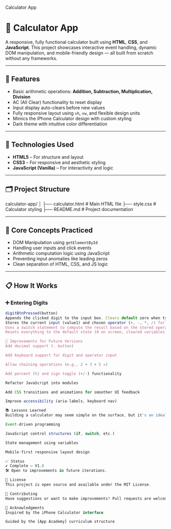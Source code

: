 Calculator App

# 🧮 Calculator App

A responsive, fully functional calculator built using **HTML**, **CSS**, and **JavaScript**. This project showcases interactive event handling, dynamic DOM manipulation, and mobile-friendly design — all built from scratch without any frameworks.

---

## 🚀 Features

- Basic arithmetic operations: **Addition, Subtraction, Multiplication, Division**
- AC (All Clear) functionality to reset display
- Input display auto-clears before new values
- Fully responsive layout using `vh`, `vw`, and flexible design units
- Mimics the iPhone Calculator design with custom styling
- Dark theme with intuitive color differentiation

---

## 🧪 Technologies Used

- **HTML5** – For structure and layout
- **CSS3** – For responsive and aesthetic styling
- **JavaScript (Vanilla)** – For interactivity and logic

---

## 🗂️ Project Structure

calculator-app/
│
├── calculator.html # Main HTML file
├── style.css # Calculator styling
├── README.md # Project documentation


---

## 🧠 Core Concepts Practiced

- DOM Manipulation using `getElementById`
- Handling user inputs and click events
- Arithmetic computation logic using JavaScript
- Preventing input anomalies like leading zeros
- Clean separation of HTML, CSS, and JS logic

---

## 📋 How It Works

### ➕ Entering Digits
```js
digitBtnPressed(button)
Appends the clicked digit to the input box. Clears default zero when typing the first number.
Stores the current input (value1) and chosen operator (+, -, *, /) for later computation.
Uses a switch statement to compute the result based on the stored operator and second input (value2), then updates the display.
Resets everything to the default state (0 on screen, cleared variables).

🔧 Improvements for Future Versions
Add decimal support (. button)

Add keyboard support for digit and operator input

Allow chaining operations (e.g., 2 + 3 + 5 =)

Add percent (%) and sign toggle (+/-) functionality

Refactor JavaScript into modules

Add CSS transitions and animations for smoother UI feedback

Improve accessibility (aria-labels, keyboard nav)

📚 Lessons Learned
Building a calculator may seem simple on the surface, but it's an ideal way to learn:

Event-driven programming

JavaScript control structures (if, switch, etc.)

State management using variables

Mobile-first responsive layout design

✅ Status
✔️ Complete – V1.0
🛠️ Open to improvements in future iterations.

📄 License
This project is open source and available under the MIT License.

🤝 Contributing
Have suggestions or want to make improvements? Pull requests are welcome!

🙌 Acknowledgments
Inspired by the iPhone Calculator interface

Guided by the [App Academy] curriculum structure


